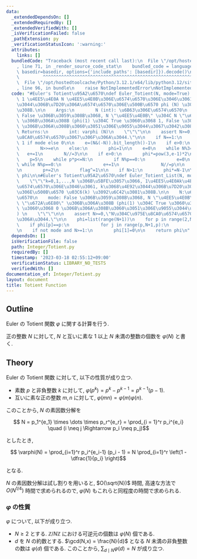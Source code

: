 ```yaml
---
data:
  _extendedDependsOn: []
  _extendedRequiredBy: []
  _extendedVerifiedWith: []
  _isVerificationFailed: false
  _pathExtension: py
  _verificationStatusIcon: ':warning:'
  attributes:
    links: []
  bundledCode: "Traceback (most recent call last):\n  File \"/opt/hostedtoolcache/Python/3.12.1/x64/lib/python3.12/site-packages/onlinejudge_verify/documentation/build.py\"\
    , line 71, in _render_source_code_stat\n    bundled_code = language.bundle(stat.path,\
    \ basedir=basedir, options={'include_paths': [basedir]}).decode()\n          \
    \         ^^^^^^^^^^^^^^^^^^^^^^^^^^^^^^^^^^^^^^^^^^^^^^^^^^^^^^^^^^^^^^^^^^^^^^^^^^^^^^^^^\n\
    \  File \"/opt/hostedtoolcache/Python/3.12.1/x64/lib/python3.12/site-packages/onlinejudge_verify/languages/python.py\"\
    , line 96, in bundle\n    raise NotImplementedError\nNotImplementedError\n"
  code: "#Euler's Totient\u95A2\u6570\ndef Euler_Totient(N, mode=True):\n    \"\"\"\
    \ 1 \u4EE5\u4E0A N \u4EE5\u4E0B\u306E\u6574\u6570\u306E\u3046\u3061, N \u3068\u4E92\
    \u3044\u306B\u7D20\u306A\u6574\u6570\u306E\u500B\u6570 phi (N) \u3092\u6C42\u3081\
    \u308B.\n\n    Args:\n        N (int): \u6B63\u306E\u6574\u6570\n        mode:\
    \ False \u306B\u3059\u308B\u3068, N \"\u4EE5\u4E0B\" \u304C N \"\u672A\u6E80\"\
    \ \u306B\u306A\u308B (phi(1) \u304C True \u3060\u3068 1, False \u3060\u3068 0\
    \ \u306B\u306A\u308B\u3060\u3051\u306E\u9055\u3044\u3067\u3042\u308B) \n\n   \
    \ Returns:\n        int: varphi (N)\n    \"\"\"\n\n    assert N>=0,\"N\u304C\u975E\
    \u8CA0\u6574\u6570\u3067\u306F\u306A\u3044.\"\n\n    if N==1:\n        return\
    \ 1 if mode else 0\n\n    e=(N&(-N)).bit_length()-1\n    if e>0:\n        phi=1<<(e-1)\n\
    \        N>>=e\n    else:\n        phi=1\n\n    e=0\n    while N%3==0:\n     \
    \   e+=1\n        N//=3\n\n    if e>0:\n        phi*=pow(3,e-1)*2\n\n    flag=0\n\
    \    p=5\n    while p*p<=N:\n        if N%p==0:\n            e=0\n           \
    \ while N%p==0:\n                e+=1\n                N//=p\n\n            phi*=pow(p,e-1)*(p-1)\n\
    \n        p+=2\n        flag^=1\n\n    if N>1:\n        phi*=N-1\n\n    return\
    \ phi\n\n#Euler's Totient\u95A2\u6570\ndef Euler_Totient_List(N, mode=True):\n\
    \    \"\"\"k=0,1,...,N \u306B\u5BFE\u3057\u3066, 1\u4EE5\u4E0Ak\u4EE5\u4E0B\u306E\
    \u6574\u6570\u306E\u3046\u3061, k\u3068\u4E92\u3044\u306B\u7D20\u306A\u6574\u6570\
    \u306E\u500B\u6570 \u03C6(k) \u3092\u6C42\u3081\u308B.\n\n    N:\u6B63\u306E\u6574\
    \u6570\n    mode: False \u306B\u3059\u308B\u3068, N \"\u4EE5\u4E0B\" \u304C N\
    \ \"\u672A\u6E80\" \u306B\u306A\u308B (phi(1) \u304C True \u3060\u3068 1, False\
    \ \u3060\u3068 0 \u306B\u306A\u308B\u3060\u3051\u306E\u9055\u3044\u3067\u3042\u308B\
    ) \n    \"\"\"\n\n    assert N>=0,\"N\u304C\u975E\u8CA0\u6574\u6570\u3067\u306F\
    \u306A\u3044.\"\n\n    phi=list(range(N+1))\n    for p in range(2,N+1):\n    \
    \    if phi[p]==p:\n            for j in range(p,N+1,p):\n                phi[j]=phi[j]//p*(p-1)\n\
    \n    if not mode and N>=1:\n        phi[1]=0\n\n    return phi\n"
  dependsOn: []
  isVerificationFile: false
  path: Integer/Totient.py
  requiredBy: []
  timestamp: '2023-03-18 02:55:12+09:00'
  verificationStatus: LIBRARY_NO_TESTS
  verifiedWith: []
documentation_of: Integer/Totient.py
layout: document
title: Totient Function
---
```


## Outline

Euler の Totient 関数 $\varphi$ に関する計算を行う.

正の整数 $N$ に対して, $N$ と互いに素な $1$ 以上 $N$ 未満の整数の個数を $\varphi(N)$ と書く.

## Theory

Euler の Totient 関数 に対して, 以下の性質が成り立つ.

* 素数 $p$ と非負整数 $k$ に対して, $\varphi(p^k) = p^k - p^{k-1} = p^{k-1} (p-1)$.
* 互いに素な正の整数 $m, n$ に対して, $\varphi(mn) = \varphi(m) \varphi(n)$.

このことから, $N$ の素因数分解を

$$ N = p_1^{e_1} \times \dots \times p_r^{e_r} = \prod_{i = 1}^r p_i^{e_i} \quad (i \neq j \Rightarrow p_i \neq p_j)$$

としたとき,

$$ \varphi(N) = \prod_{i=1}^r p_i^{e_i-1} (p_i - 1) = N \prod_{i=1}^r \left(1 - \dfrac{1}{p_i} \right)$$

となる.

$N$ の素因数分解は試し割りを用いると, $O(\sqrt{N})$ 時間, 高速な方法で $O(N^{1/4})$ 時間で求められるので, $\varphi(N)$ もこれらと同程度の時間で求められる.

### $\varphi$ の性質

$\varphi$ について, 以下が成り立つ.

* $N \geq 2$ とする. $\mathbb{Z}/N \mathbb{Z}$ における可逆元の個数は $\varphi(N)$ 個である.
* $d$ を $N$ の約数とする. $\gcd(N,x) = \frac{N}{d}$ となる $N$ 未満の非負整数の数は $\varphi(d)$ 個である. このことから, $\displaystyle \sum_{d \mid N} \varphi(d) = N$ が成り立つ.
